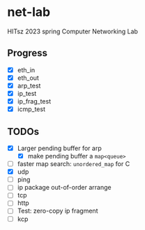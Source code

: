 # net-lab

HITsz 2023 spring Computer Networking Lab

## Progress

- [x] eth_in
- [x] eth_out
- [x] arp_test
- [x] ip_test
- [x] ip_frag_test
- [x] icmp_test

## TODOs

- [x] Larger pending buffer for arp
  - [x] make pending buffer a `map<queue>`
- [ ] faster map search: `unordered_map` for C
- [x] udp
- [ ] ping
- [ ] ip package out-of-order arrange
- [ ] tcp
- [ ] http
- [ ] Test: zero-copy ip fragment
- [ ] kcp